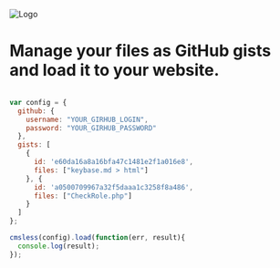 ![Logo](https://content.screencast.com/users/a.stegno/folders/Jing/media/9afa4492-43c9-4f26-bd4f-d70f2a86f77c/00000418.png)

# Manage your files as GitHub gists and load it to your website. 



```Javascript

var config = {
  github: {
    username: "YOUR_GIRHUB_LOGIN",
    password: "YOUR_GIRHUB_PASSWORD"
  },
  gists: [
    {
      id: 'e60da16a8a16bfa47c1481e2f1a016e8',
      files: ["keybase.md > html"]
    }, {
      id: 'a0500709967a32f5daaa1c3258f8a486',
      files: ["CheckRole.php"]
    }
  ]
};

cmsless(config).load(function(err, result){
  console.log(result);
});

```
